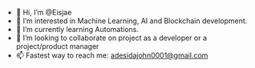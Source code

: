 - 👋 Hi, I’m @Eisjae
- 👀 I’m interested in Machine Learning, AI and Blockchain development.
- 🌱 I’m currently learning Automations.
- 💞️ I’m looking to collaborate on project as a developer or a project/product manager 
- 📫 Fastest way to reach me: adesidajohn0001@gmail.com 

<!---
Eisjae/Eisjae is a ✨ special ✨ repository because its `README.md` (this file) appears on your GitHub profile.
You can click the Preview link to take a look at your changes.
--->
